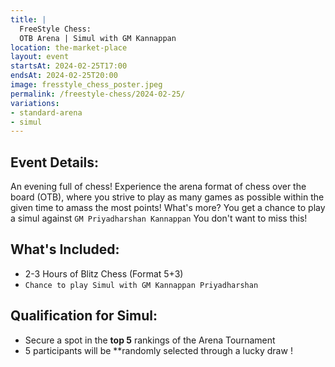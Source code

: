 ```yaml
---
title: |
  FreeStyle Chess:
  OTB Arena | Simul with GM Kannappan
location: the-market-place
layout: event
startsAt: 2024-02-25T17:00
endsAt: 2024-02-25T20:00
image: fresstyle_chess_poster.jpeg
permalink: /freestyle-chess/2024-02-25/
variations:
- standard-arena
- simul
---
```

## Event Details:

An evening full of chess! Experience the arena format of chess over the board
(OTB), where you strive to play as many games as possible within the given
time to amass the most points! What's more? You get a chance to play a simul
against `GM Priyadharshan Kannappan`
You don't want to miss this!
            
## What's Included:
- 2-3 Hours of Blitz Chess (Format 5+3)
- `Chance to play Simul with GM Kannappan Priyadharshan`


## Qualification for Simul:
- Secure a spot in the **top 5** rankings of the Arena Tournament
- 5 participants will be **randomly selected through a lucky draw !